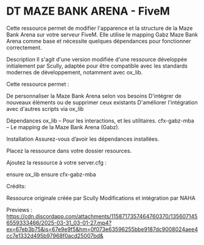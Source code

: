 # DT MAZE BANK ARENA - FiveM


Cette ressource permet de modifier l'apparence et la structure de la Maze Bank Arena sur votre serveur FiveM. Elle utilise le mapping Gabz Maze Bank Arena comme base et nécessite quelques dépendances pour fonctionner correctement.

Description
Il s'agit d'une version modifiée d'une ressource développée initialement par Scully, adaptée pour être compatible avec les standards modernes de développement, notamment avec ox_lib.

Cette ressource permet :

De personnaliser la Maze Bank Arena selon vos besoins
D'intégrer de nouveaux éléments ou de supprimer ceux existants
D'améliorer l'intégration avec d'autres scripts via ox_lib

Dépendances
ox_lib – Pour les interactions, et les utilitaires.
cfx-gabz-mba – Le mapping de la Maze Bank Arena (Gabz).

Installation
Assurez-vous d’avoir les dépendances installées.

Placez la ressource dans votre dossier resources.

Ajoutez la ressource à votre server.cfg :


ensure ox_lib
ensure cfx-gabz-mba


Crédits:

Ressource originale créée par Scully
Modifications et intégration par NAHA

Previews : 
https://cdn.discordapp.com/attachments/1158717357464760370/1356071456559333466/2025-03-31_03-01-27.mp4?ex=67eb3b75&is=67e9e9f5&hm=0f073e63596255bbe9187dc9008024aee4cc7e1332d495b97968f0acd25007bd&
